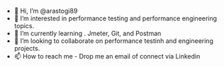 - 👋 Hi, I’m @arastogi89
- 👀 I’m interested in performance testing and performance engineering topics.
- 🌱 I’m currently learning . Jmeter, Git, and Postman
- 💞️ I’m looking to collaborate on performance testinh and engineering projects.
- 📫 How to reach me - Drop me an email of connect via Linkedin

<!---
arastogi89/arastogi89 is a ✨ special ✨ repository because its `README.md` (this file) appears on your GitHub profile.
You can click the Preview link to take a look at your changes.
--->
